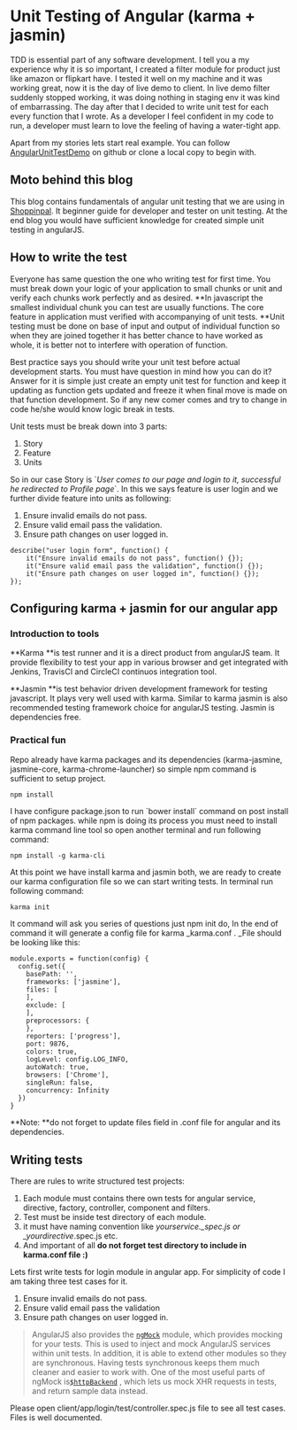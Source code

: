 # Unit Testing of Angular \(karma + jasmin\)

TDD is essential part of any software development. I tell you a my experience why it is so important, I created a filter module for product just like amazon or flipkart have. I tested it well on my machine and it was working great, now it is the day of live demo to client. In live demo filter suddenly stopped working, it was doing nothing in staging env it was kind of embarrassing. The day after that I decided to write unit test for each every function that I wrote. As a developer I feel confident in my code to run, a developer must learn to love the feeling of having a water-tight app.

Apart from my stories lets start real example. You can follow [AngularUnitTestDemo](https://github.com/Mohammed-Aadil/AngularUnitTestDemo) on github or clone a local copy to begin with.

## Moto behind this blog

This blog contains fundamentals of angular unit testing that we are using in [Shoppinpal](/www.shoppinpal.com). It beginner guide for developer and tester on unit testing. At the end blog you would have sufficient knowledge for created simple unit testing in angularJS.

## How to write the test

Everyone has same question the one who writing test for first time. You must break down your logic of your application to small chunks or unit and verify each chunks work perfectly and as desired. **In javascript the smallest individual chunk you can test are usually functions. The core feature in application must verified with accompanying of unit tests. **Unit testing must be done on base of input and output of individual function so when they are joined together it has better chance to have worked as whole, it is better not to interfere with operation of function.

Best practice says you should write your unit test before actual development starts. You must have question in mind how you can do it? Answer for it is simple just create an empty unit test for function and keep it updating as function gets updated and freeze it when final move is made on that function development. So if any new comer comes and try to change in code he/she would know logic break in tests.

Unit tests must be break down into 3 parts:

1. Story
2. Feature
3. Units

So in our case Story is \`_User comes to our page and login to it, successful he redirected to Profile page_\`. In this we says feature is user login and we further divide feature into units as following:

1. Ensure invalid emails do not pass.
2. Ensure valid email pass the validation.
3. Ensure path changes on user logged in.

```
describe("user login form", function() {
    it("Ensure invalid emails do not pass", function() {});
    it("Ensure valid email pass the validation", function() {});
    it("Ensure path changes on user logged in", function() {});
});
```

## Configuring karma + jasmin for our angular app

### Introduction to tools

**Karma **is test runner and it is a direct product from angularJS team. It provide flexibility to test your app in various browser and get integrated with Jenkins, TravisCI and CircleCI continuos integration tool.

**Jasmin **is test behavior driven development framework for testing javascript. It plays very well used with karma. Similar to karma jasmin is also recommended testing framework choice for angularJS testing. Jasmin is dependencies free.

### Practical fun

Repo already have karma packages and its dependencies \(karma-jasmine, jasmine-core, karma-chrome-launcher\) so simple npm command is sufficient to setup project.

```bash
npm install
```

I have configure package.json to run \`bower install\` command on post install of npm packages. while npm is doing its process you must need to install karma command line tool so open another terminal and run following command:

```
npm install -g karma-cli
```

At this point we have install karma and jasmin both, we are ready to create our karma configuration file so we can start writing tests. In terminal run following command:

```
karma init
```

It command will ask you series of questions just npm init do, In the end of command it will generate a config file for karma \_karma.conf . \_File should be looking like this:

```
module.exports = function(config) {
  config.set({
    basePath: '',
    frameworks: ['jasmine'],
    files: [
    ],
    exclude: [
    ],
    preprocessors: {
    },
    reporters: ['progress'],
    port: 9876,
    colors: true,
    logLevel: config.LOG_INFO,
    autoWatch: true,
    browsers: ['Chrome'],
    singleRun: false,
    concurrency: Infinity
  })
}
```

**Note: **do not forget to update files field in .conf file for angular and its dependencies.

## Writing tests

There are rules to write structured test projects:

1. Each module must contains there own tests for angular service, directive, factory, controller, component and filters.
2. Test must be inside test directory of each module.
3. it must have naming convention like _yourservice.\_spec.js or \_yourdirective_.spec.js etc.
4. And important of all **do not forget test directory to include in karma.conf file :\)**

Lets first write tests for login module in angular app. For simplicity of code I am taking three test cases for it.

1. Ensure invalid emails do not pass.
2. Ensure valid email pass the validation
3. Ensure path changes on user logged in.

> AngularJS also provides the [`ngMock`](https://docs.angularjs.org/api/ngMock) module, which provides mocking for your tests. This is used to inject and mock AngularJS services within unit tests. In addition, it is able to extend other modules so they are synchronous. Having tests synchronous keeps them much cleaner and easier to work with. One of the most useful parts of ngMock is[`$httpBackend`](https://docs.angularjs.org/api/ngMock/service/$httpBackend) , which lets us mock XHR requests in tests, and return sample data instead.

Please open client/app/login/test/controller.spec.js file to see all test cases. Files is well documented.





